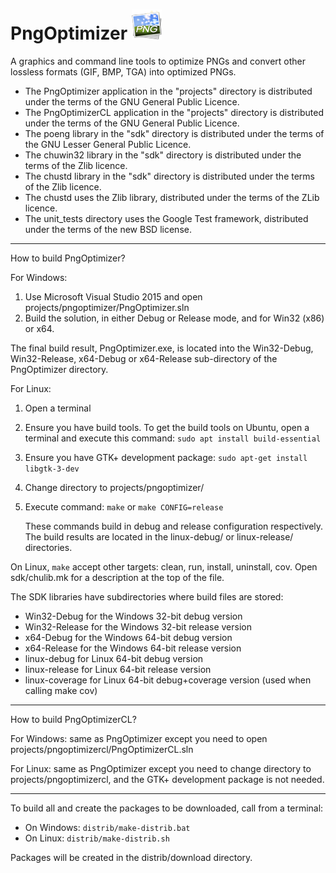 # PngOptimizer ![PngOptimizer logo](projects/pngoptimizer/gtk/logo48.png)

A graphics and command line tools to optimize PNGs and convert other lossless formats (GIF, BMP, TGA) into optimized PNGs.

 * The PngOptimizer application in the "projects" directory
  is distributed under the terms of the GNU General Public Licence.
 * The PngOptimizerCL application in the "projects" directory
  is distributed under the terms of the GNU General Public Licence.
 * The poeng library in the "sdk" directory
  is distributed under the terms of the GNU Lesser General Public Licence.
 * The chuwin32 library in the "sdk" directory
  is distributed under the terms of the Zlib licence.
 * The chustd library in the "sdk" directory
  is distributed under the terms of the Zlib licence.
 * The chustd uses the Zlib library, distributed under the terms of the
  ZLib licence.
 * The unit_tests directory uses the Google Test framework, distributed under
  the terms of the new BSD license.

--------------------------------------------------------------------------
How to build PngOptimizer?

For Windows:

 1. Use Microsoft Visual Studio 2015 and open projects/pngoptimizer/PngOptimizer.sln
 2. Build the solution, in either Debug or Release mode, and for Win32 (x86) or x64.

The final build result, PngOptimizer.exe, is located into the Win32-Debug, Win32-Release,
x64-Debug or x64-Release sub-directory of the PngOptimizer directory.

For Linux:

 1. Open a terminal
 2. Ensure you have build tools. To get the build tools on Ubuntu,
    open a terminal and execute this command: `sudo apt install build-essential`
 3. Ensure you have GTK+ development package: `sudo apt-get install libgtk-3-dev`
 3. Change directory to projects/pngoptimizer/
 4. Execute command: `make` or `make CONFIG=release`

    These commands build in debug and release configuration respectively.
    The build results are located in the linux-debug/ or linux-release/ directories.

On Linux, `make` accept other targets: clean, run, install, uninstall, cov. Open sdk/chulib.mk for a description at the top of the file.

The SDK libraries have subdirectories where build files are stored:

 * Win32-Debug for the Windows 32-bit debug version
 * Win32-Release for the Windows 32-bit release version
 * x64-Debug for the Windows 64-bit debug version
 * x64-Release for the Windows 64-bit release version
 * linux-debug for Linux 64-bit debug version
 * linux-release for Linux 64-bit release version
 * linux-coverage for Linux 64-bit debug+coverage version (used when calling make cov)


--------------------------------------------------------------------------
How to build PngOptimizerCL?

For Windows: same as PngOptimizer except you need to open projects/pngoptimizercl/PngOptimizerCL.sln

For Linux: same as PngOptimizer except you need to change directory to projects/pngoptimizercl, and the GTK+ development package is not needed.

--------------------------------------------------------------------------
To build all and create the packages to be downloaded, call from a terminal:

 * On Windows: `distrib/make-distrib.bat`
 * On Linux: `distrib/make-distrib.sh`

Packages will be created in the distrib/download directory.

